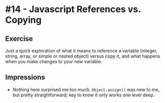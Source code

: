 # \#14 - Javascript References vs. Copying

## Exercise
Just a quick exploration of what it means to reference a variable (integer, string, array, or simple or nested object) versus copy it, and what happens when you make changes to your new variable.

## Impressions
- Nothing here surprised me too much. `Object.assign()` was new to me, but pretty straightforward; key to know it only works one level deep.
